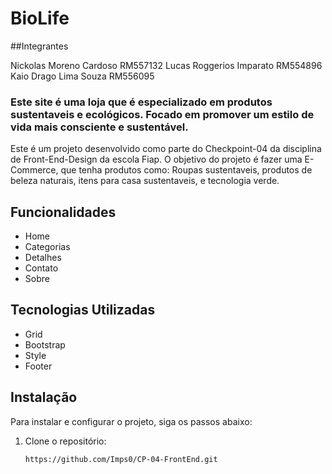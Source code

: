 # BioLife

##Integrantes

Nickolas Moreno Cardoso RM557132
Lucas Roggerios Imparato RM554896
Kaio Drago Lima Souza RM556095

### Este site é uma loja que é especializado em produtos sustentaveis e ecológicos. Focado em promover um estilo de vida mais consciente e sustentável. 

Este é um projeto desenvolvido como parte do Checkpoint-04 da disciplina de Front-End-Design da escola Fiap. O objetivo do projeto é fazer uma E-Commerce, que tenha produtos como: Roupas sustentaveis, produtos de beleza naturais, itens para casa sustentaveis, e tecnologia verde.

## Funcionalidades

- Home
- Categorias
- Detalhes
- Contato
- Sobre

## Tecnologias Utilizadas

- Grid
- Bootstrap
- Style
- Footer

## Instalação

Para instalar e configurar o projeto, siga os passos abaixo:

1. Clone o repositório:
   ```bash
   https://github.com/Imps0/CP-04-FrontEnd.git
